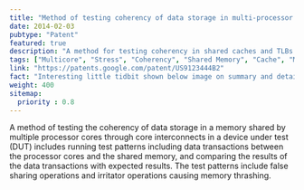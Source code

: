 ```yaml
---
title: "Method of testing coherency of data storage in multi-processor shared memory system"
date: 2014-02-03
pubtype: "Patent"
featured: true
description: "A method for testing coherency in shared caches and TLBs with false sharing & tlb thrashing as the underlying stress mechanisms."
tags: ["Multicore", "Stress", "Coherency", "Shared Memory", "Cache", "Microprocessor", "Verification"]
link: "https://patents.google.com/patent/US9123444B2"
fact: "Interesting little tidbit shown below image on summary and detail page"
weight: 400
sitemap:
  priority : 0.8
---
```


A method of testing the coherency of data storage in a memory shared by multiple processor cores through core interconnects in a device under test (DUT) includes running test patterns including data transactions between the processor cores and the shared memory, and comparing the results of the data transactions with expected results. The test patterns include false sharing operations and irritator operations causing memory thrashing.
